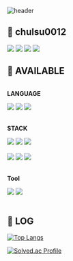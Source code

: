 ![header](https://capsule-render.vercel.app/api?type=wave&theme=merko&height=300&section=header&text=HELLO%20WORLD🍏&desc=Welcome%20to%20Jiyeon's%20GitHub&fontSize=50&animation=twinkling)

## 🍏 chulsu0012
<a href=""><img src="https://img.shields.io/badge/alogithm-black?style=for-the-badge&logo=Notion&logoColor=green"></a>
<a href="https://shrub-browser-5db.notion.site/f5b55662379e4643a37b843b0093d57d?v=52ba1a5f43ca46ba92733080445b2f40"><img src="https://img.shields.io/badge/PROJECT-black?style=for-the-badge&logo=Notion&logoColor=green"></a>
<a href=""><img src="https://img.shields.io/badge/résumé-black?style=for-the-badge&logo=github pages&logoColor=green"></a>
<a href="mailto:chulsu0012@gmail.com"><img src="https://img.shields.io/badge/GMAIL-black?style=for-the-badge&logo=Gmail&logoColor=green"></a>

## 🍏 AVAILABLE
<div style="display:flex; flex-direction:column; align-items:flex-start;">
    <p><strong>LANGUAGE</strong></p>
    <div>
        <img src="https://img.shields.io/badge/C++-00599C?style=flat-square&logo=cplusplus&logoColor=white">
        <img src="https://img.shields.io/badge/Java-007396?style=flat-square&logo=java&logoColor=white">
        <img src="https://img.shields.io/badge/Python-3776AB?style=flat-square&logo=Python&logoColor=white">
    </div><br>
    <p><strong>STACK</strong></p>
    <div>
        <img src="https://img.shields.io/badge/React-61DAFB?style=flat-square&logo=React&logoColor=white">
        <img src="https://img.shields.io/badge/JavaScript-F7DF1E?style=flat-square&logo=JavaScript&logoColor=white">
        <img src="https://img.shields.io/badge/TypeScript-3178C6?style=flat-square&logo=TypeScript&logoColor=white">
    </div><br>
    <div>
        <img src="https://img.shields.io/badge/PHP-777BB4?style=flat-square&logo=PHP&logoColor=white">
        <img src="https://img.shields.io/badge/Spring-6DB33F?style=flat-square&logo=Spring&logoColor=white">
        <img src="https://img.shields.io/badge/MySQL-4479A1?style=flat-square&logo=MySQL&logoColor=white">
     </div><br>
    <p><strong>Tool</strong></p>
    <div>
        <img src="https://img.shields.io/badge/Git-F05032?style=flat-square&logo=Git&logoColor=white">
        <img src="https://img.shields.io/badge/Postman-FF6C37?style=flat-square&logo=Postman&logoColor=white">
     </div>
</div><br>

## 🍏 LOG
[![Top Langs](https://github-readme-stats.vercel.app/api/top-langs/?&theme=merko&username=chulsu0012&layout=donut)](https://github.com/chulsu0012/github-readme-stats)

[![Solved.ac Profile](http://mazassumnida.wtf/api/v2/generate_badge?boj=chulsu0123)](https://solved.ac/chulsu0123)
